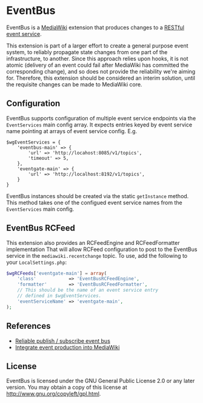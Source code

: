 # EventBus

EventBus is a [MediaWiki](https://www.mediawiki.org/) extension that produces changes to a [RESTful event service](https://gerrit.wikimedia.org/r/#/admin/projects/eventlogging).

This extension is part of a larger effort to create a general purpose event system, to reliably propagate state changes from one part of the infrastructure, to another.  Since
this approach relies upon hooks, it is not atomic (delivery of an event could fail after MediaWiki has committed the corresponding change), and so does not provide the reliability
we're aiming for.  Therefore, this extension should be considered an interim solution, until the requisite changes can be made to MediaWiki core.

## Configuration

EventBus supports configuration of multiple event service endpoints via the `EventServices`
main config array.  It expects entries keyed by event service name pointing at arrays of
event service config.  E.g.

    $wgEventServices = {
        'eventbus-main' => {
            'url' => 'http://locahost:8085/v1/topics',
            'timeout' => 5,
        },
        'eventgate-main' => {
            'url' => 'http://localhost:8192/v1/topics',
        }
    }

EventBus instances should be created via the static `getInstance` method.  This method
takes one of the configued event service names from the `EventServices` main config.

## EventBus RCFeed

This extension also provides an RCFeedEngine and RCFeedFormatter implementation
That will allow RCFeed configuration to post to the EventBus service in the
`mediawiki.recentchange` topic.  To use,
add the following to your `LocalSettings.php`:

```php
$wgRCFeeds['eventgate-main'] = array(
    'class'            => 'EventBusRCFeedEngine',
    'formatter'        => 'EventBusRCFeedFormatter',
    // This should be the name of an event service entry
    // defined in $wgEventServices.
    'eventServiceName' => 'eventgate-main',
);
```


## References

  * [Reliable publish / subscribe event bus](https://phabricator.wikimedia.org/T84923)
  * [Integrate event production into MediaWiki](https://phabricator.wikimedia.org/T116786)

## License

EventBus is licensed under the GNU General Public License 2.0 or any later version. You may obtain a copy of this license at <http://www.gnu.org/copyleft/gpl.html>.
